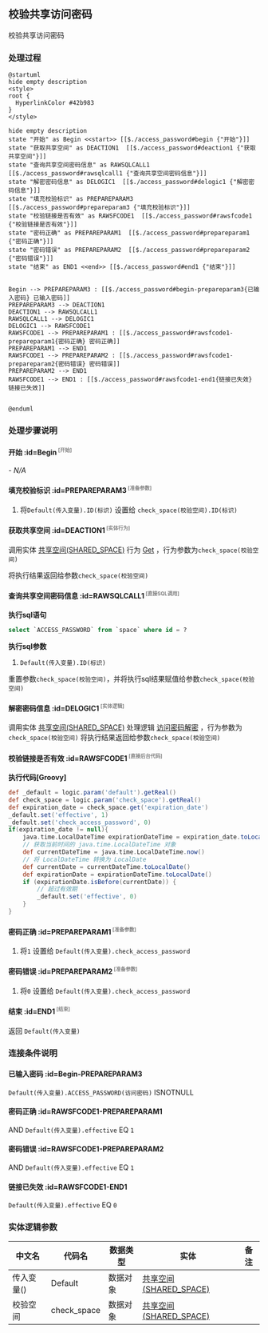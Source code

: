 ## 校验共享访问密码 <!-- {docsify-ignore-all} -->

   校验共享访问密码

### 处理过程

```plantuml
@startuml
hide empty description
<style>
root {
  HyperlinkColor #42b983
}
</style>

hide empty description
state "开始" as Begin <<start>> [[$./access_password#begin {"开始"}]]
state "获取共享空间" as DEACTION1  [[$./access_password#deaction1 {"获取共享空间"}]]
state "查询共享空间密码信息" as RAWSQLCALL1  [[$./access_password#rawsqlcall1 {"查询共享空间密码信息"}]]
state "解密密码信息" as DELOGIC1  [[$./access_password#delogic1 {"解密密码信息"}]]
state "填充校验标识" as PREPAREPARAM3  [[$./access_password#prepareparam3 {"填充校验标识"}]]
state "校验链接是否有效" as RAWSFCODE1  [[$./access_password#rawsfcode1 {"校验链接是否有效"}]]
state "密码正确" as PREPAREPARAM1  [[$./access_password#prepareparam1 {"密码正确"}]]
state "密码错误" as PREPAREPARAM2  [[$./access_password#prepareparam2 {"密码错误"}]]
state "结束" as END1 <<end>> [[$./access_password#end1 {"结束"}]]


Begin --> PREPAREPARAM3 : [[$./access_password#begin-prepareparam3{已输入密码} 已输入密码]]
PREPAREPARAM3 --> DEACTION1
DEACTION1 --> RAWSQLCALL1
RAWSQLCALL1 --> DELOGIC1
DELOGIC1 --> RAWSFCODE1
RAWSFCODE1 --> PREPAREPARAM1 : [[$./access_password#rawsfcode1-prepareparam1{密码正确} 密码正确]]
PREPAREPARAM1 --> END1
RAWSFCODE1 --> PREPAREPARAM2 : [[$./access_password#rawsfcode1-prepareparam2{密码错误} 密码错误]]
PREPAREPARAM2 --> END1
RAWSFCODE1 --> END1 : [[$./access_password#rawsfcode1-end1{链接已失效} 链接已失效]]


@enduml
```


### 处理步骤说明

#### 开始 :id=Begin<sup class="footnote-symbol"> <font color=gray size=1>[开始]</font></sup>



*- N/A*
#### 填充校验标识 :id=PREPAREPARAM3<sup class="footnote-symbol"> <font color=gray size=1>[准备参数]</font></sup>



1. 将`Default(传入变量).ID(标识)` 设置给  `check_space(校验空间).ID(标识)`

#### 获取共享空间 :id=DEACTION1<sup class="footnote-symbol"> <font color=gray size=1>[实体行为]</font></sup>



调用实体 [共享空间(SHARED_SPACE)](module/Wiki/shared_space.md) 行为 [Get](module/Wiki/shared_space#行为) ，行为参数为`check_space(校验空间)`

将执行结果返回给参数`check_space(校验空间)`

#### 查询共享空间密码信息 :id=RAWSQLCALL1<sup class="footnote-symbol"> <font color=gray size=1>[直接SQL调用]</font></sup>



<p class="panel-title"><b>执行sql语句</b></p>

```sql
select `ACCESS_PASSWORD` from `space` where id = ?
```

<p class="panel-title"><b>执行sql参数</b></p>

1. `Default(传入变量).ID(标识)`

重置参数`check_space(校验空间)`，并将执行sql结果赋值给参数`check_space(校验空间)`

#### 解密密码信息 :id=DELOGIC1<sup class="footnote-symbol"> <font color=gray size=1>[实体逻辑]</font></sup>



调用实体 [共享空间(SHARED_SPACE)](module/Wiki/shared_space.md) 处理逻辑 [访问密码解密]((module/Wiki/shared_space/logic/decrypt_access_key.md)) ，行为参数为`check_space(校验空间)`
将执行结果返回给参数`check_space(校验空间)`

#### 校验链接是否有效 :id=RAWSFCODE1<sup class="footnote-symbol"> <font color=gray size=1>[直接后台代码]</font></sup>



<p class="panel-title"><b>执行代码[Groovy]</b></p>

```groovy
def _default = logic.param('default').getReal()
def check_space = logic.param('check_space').getReal()
def expiration_date = check_space.get('expiration_date')
_default.set('effective', 1)
_default.set('check_access_password', 0)
if(expiration_date != null){
    java.time.LocalDateTime expirationDateTime = expiration_date.toLocalDateTime();
    // 获取当前时间的 java.time.LocalDateTime 对象
    def currentDateTime = java.time.LocalDateTime.now()
    // 将 LocalDateTime 转换为 LocalDate
    def currentDate = currentDateTime.toLocalDate()
    def expirationDate = expirationDateTime.toLocalDate()
    if (expirationDate.isBefore(currentDate)) {
        // 超过有效期
        _default.set('effective', 0)
    }
}
```

#### 密码正确 :id=PREPAREPARAM1<sup class="footnote-symbol"> <font color=gray size=1>[准备参数]</font></sup>



1. 将`1` 设置给  `Default(传入变量).check_access_password`

#### 密码错误 :id=PREPAREPARAM2<sup class="footnote-symbol"> <font color=gray size=1>[准备参数]</font></sup>



1. 将`0` 设置给  `Default(传入变量).check_access_password`

#### 结束 :id=END1<sup class="footnote-symbol"> <font color=gray size=1>[结束]</font></sup>



返回 `Default(传入变量)`


### 连接条件说明
#### 已输入密码 :id=Begin-PREPAREPARAM3

`Default(传入变量).ACCESS_PASSWORD(访问密码)` ISNOTNULL
#### 密码正确 :id=RAWSFCODE1-PREPAREPARAM1

 AND `Default(传入变量).effective` EQ `1`
#### 密码错误 :id=RAWSFCODE1-PREPAREPARAM2

 AND `Default(传入变量).effective` EQ `1`
#### 链接已失效 :id=RAWSFCODE1-END1

`Default(传入变量).effective` EQ `0`


### 实体逻辑参数

|    中文名   |    代码名    |  数据类型    |  实体   |备注 |
| --------| --------| -------- | -------- | --------   |
|传入变量(<i class="fa fa-check"/></i>)|Default|数据对象|[共享空间(SHARED_SPACE)](module/Wiki/shared_space.md)||
|校验空间|check_space|数据对象|[共享空间(SHARED_SPACE)](module/Wiki/shared_space.md)||
